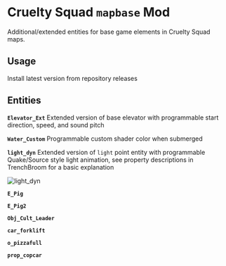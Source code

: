 # Cruelty Squad `mapbase` Mod
Additional/extended entities for base game elements in Cruelty Squad maps.

## Usage

Install latest version from repository releases

## Entities

**`Elevator_Ext`** Extended version of base elevator with programmable start direction, speed, and sound pitch

**`Water_Custom`** Programmable custom shader color when submerged

**`light_dyn`** Extended version of `light` point entity with programmable Quake/Source style light animation, see property descriptions in TrenchBroom for a basic explanation

![light_dyn](media/light_dyn-01.gif?raw=true)

**`E_Pig`**

**`E_Pig2`**

**`Obj_Cult_Leader`**

**`car_forklift`**

**`o_pizzafull`**

**`prop_copcar`**
